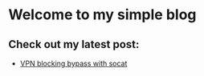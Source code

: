 # Welcome to my simple blog  

## Check out my latest post:

- [VPN blocking bypass with socat](https://3n39m4.github.io/VPN-blocking-bypass-with-socat)
